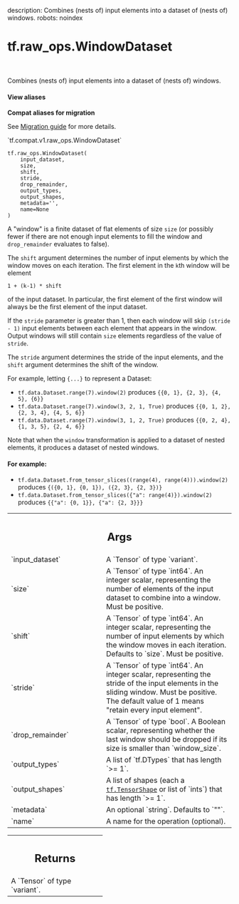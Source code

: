 description: Combines (nests of) input elements into a dataset of (nests of) windows.
robots: noindex

# tf.raw_ops.WindowDataset

<!-- Insert buttons and diff -->

<table class="tfo-notebook-buttons tfo-api nocontent" align="left">

</table>



Combines (nests of) input elements into a dataset of (nests of) windows.

<section class="expandable">
  <h4 class="showalways">View aliases</h4>
  <p>
<b>Compat aliases for migration</b>
<p>See
<a href="https://www.tensorflow.org/guide/migrate">Migration guide</a> for
more details.</p>
<p>`tf.compat.v1.raw_ops.WindowDataset`</p>
</p>
</section>

<pre class="devsite-click-to-copy prettyprint lang-py tfo-signature-link">
<code>tf.raw_ops.WindowDataset(
    input_dataset,
    size,
    shift,
    stride,
    drop_remainder,
    output_types,
    output_shapes,
    metadata=&#x27;&#x27;,
    name=None
)
</code></pre>



<!-- Placeholder for "Used in" -->

A "window" is a finite dataset of flat elements of size `size` (or possibly
fewer if there are not enough input elements to fill the window and
`drop_remainder` evaluates to false).

The `shift` argument determines the number of input elements by which
the window moves on each iteration.  The first element in the `k`th window
will be element

```
1 + (k-1) * shift
```

of the input dataset. In particular, the first element of the first window
will always be the first element of the input dataset.  

If the `stride` parameter is greater than 1, then each window will skip
`(stride - 1)` input elements between each element that appears in the
window. Output windows will still contain `size` elements regardless of
the value of `stride`.

The `stride` argument determines the stride of the input elements, and the
`shift` argument determines the shift of the window.

For example, letting `{...}` to represent a Dataset:

- `tf.data.Dataset.range(7).window(2)` produces
  `{{0, 1}, {2, 3}, {4, 5}, {6}}`
- `tf.data.Dataset.range(7).window(3, 2, 1, True)` produces
  `{{0, 1, 2}, {2, 3, 4}, {4, 5, 6}}`
- `tf.data.Dataset.range(7).window(3, 1, 2, True)` produces
  `{{0, 2, 4}, {1, 3, 5}, {2, 4, 6}}`

Note that when the `window` transformation is applied to a dataset of
nested elements, it produces a dataset of nested windows.

#### For example:



- `tf.data.Dataset.from_tensor_slices((range(4), range(4))).window(2)`
  produces `{({0, 1}, {0, 1}), ({2, 3}, {2, 3})}`
- `tf.data.Dataset.from_tensor_slices({"a": range(4)}).window(2)`
  produces `{{"a": {0, 1}}, {"a": {2, 3}}}`

<!-- Tabular view -->
 <table class="responsive fixed orange">
<colgroup><col width="214px"><col></colgroup>
<tr><th colspan="2"><h2 class="add-link">Args</h2></th></tr>

<tr>
<td>
`input_dataset`
</td>
<td>
A `Tensor` of type `variant`.
</td>
</tr><tr>
<td>
`size`
</td>
<td>
A `Tensor` of type `int64`.
An integer scalar, representing the number of elements
of the input dataset to combine into a window. Must be positive.
</td>
</tr><tr>
<td>
`shift`
</td>
<td>
A `Tensor` of type `int64`.
An integer scalar, representing the number of input elements
by which the window moves in each iteration.  Defaults to `size`.
Must be positive.
</td>
</tr><tr>
<td>
`stride`
</td>
<td>
A `Tensor` of type `int64`.
An integer scalar, representing the stride of the input elements
in the sliding window. Must be positive. The default value of 1 means
"retain every input element".
</td>
</tr><tr>
<td>
`drop_remainder`
</td>
<td>
A `Tensor` of type `bool`.
A Boolean scalar, representing whether the last window should be
dropped if its size is smaller than `window_size`.
</td>
</tr><tr>
<td>
`output_types`
</td>
<td>
A list of `tf.DTypes` that has length `>= 1`.
</td>
</tr><tr>
<td>
`output_shapes`
</td>
<td>
A list of shapes (each a <a href="../../tf/TensorShape.md"><code>tf.TensorShape</code></a> or list of `ints`) that has length `>= 1`.
</td>
</tr><tr>
<td>
`metadata`
</td>
<td>
An optional `string`. Defaults to `""`.
</td>
</tr><tr>
<td>
`name`
</td>
<td>
A name for the operation (optional).
</td>
</tr>
</table>



<!-- Tabular view -->
 <table class="responsive fixed orange">
<colgroup><col width="214px"><col></colgroup>
<tr><th colspan="2"><h2 class="add-link">Returns</h2></th></tr>
<tr class="alt">
<td colspan="2">
A `Tensor` of type `variant`.
</td>
</tr>

</table>

